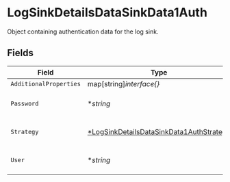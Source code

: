 # LogSinkDetailsDataSinkData1Auth

Object containing authentication data for the log sink.


## Fields

| Field                                                                                                      | Type                                                                                                       | Required                                                                                                   | Description                                                                                                | Example                                                                                                    |
| ---------------------------------------------------------------------------------------------------------- | ---------------------------------------------------------------------------------------------------------- | ---------------------------------------------------------------------------------------------------------- | ---------------------------------------------------------------------------------------------------------- | ---------------------------------------------------------------------------------------------------------- |
| `AdditionalProperties`                                                                                     | map[string]*interface{}*                                                                                   | :heavy_minus_sign:                                                                                         | N/A                                                                                                        |                                                                                                            |
| `Password`                                                                                                 | **string*                                                                                                  | :heavy_minus_sign:                                                                                         | The password for the log sink.                                                                             | password1234                                                                                               |
| `Strategy`                                                                                                 | [*LogSinkDetailsDataSinkData1AuthStrategy](../../models/shared/logsinkdetailsdatasinkdata1authstrategy.md) | :heavy_minus_sign:                                                                                         | The authentication strategy.                                                                               | basic                                                                                                      |
| `User`                                                                                                     | **string*                                                                                                  | :heavy_minus_sign:                                                                                         | The username for the log sink.                                                                             | admin                                                                                                      |